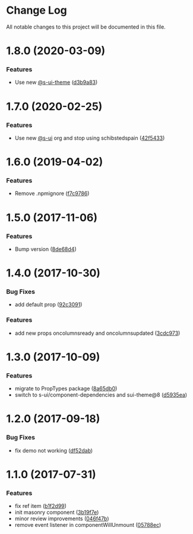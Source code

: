 # Change Log

All notable changes to this project will be documented in this file.

# 1.8.0 (2020-03-09)


### Features

* Use new [@s-ui-theme](https://github.com/s-ui-theme) ([d3b9a83](https://github.com/SUI-Components/adevinta-spain-components/commit/d3b9a836b839140dc7a05ba481cdea6ea02d3187))



# 1.7.0 (2020-02-25)


### Features

* Use new [@s-ui](https://github.com/s-ui) org and stop using schibstedspain ([42f5433](https://github.com/SUI-Components/adevinta-spain-components/commit/42f5433622cfec3e844dbe6f81ca857b3ab01649))



# 1.6.0 (2019-04-02)


### Features

* Remove .npmignore ([f7c9786](https://github.com/SUI-Components/adevinta-spain-components/commit/f7c97869a433d6110e4bb5b6d4a1c079f19e7a3c))



# 1.5.0 (2017-11-06)


### Features

* Bump version ([8de68d4](https://github.com/SUI-Components/adevinta-spain-components/commit/8de68d4ba281e752336b3f8f03ff701d1dd5887c))



# 1.4.0 (2017-10-30)


### Bug Fixes

* add default prop ([92c3091](https://github.com/SUI-Components/adevinta-spain-components/commit/92c30912ac516e398c71cc99c6f32e8e8d351878))


### Features

* add new props oncolumnsready and oncolumnsupdated ([3cdc973](https://github.com/SUI-Components/adevinta-spain-components/commit/3cdc97305c5f2f093a7c1d46102c8a90ff15607c))



# 1.3.0 (2017-10-09)


### Features

* migrate to PropTypes package ([8a65db0](https://github.com/SUI-Components/adevinta-spain-components/commit/8a65db0921abb79ee2fb6669b8b0a58284e4108e))
* switch to s-ui/component-dependencies and sui-theme@8 ([d5935ea](https://github.com/SUI-Components/adevinta-spain-components/commit/d5935ea68fd806bff73493fb7670eb3b2d21f862))



# 1.2.0 (2017-09-18)


### Bug Fixes

* fix demo not working ([df52dab](https://github.com/SUI-Components/adevinta-spain-components/commit/df52dab1923eb06a98082180fef49bb30e1dedb5))



# 1.1.0 (2017-07-31)


### Features

* fix ref item ([b1f2d99](https://github.com/SUI-Components/adevinta-spain-components/commit/b1f2d9987c2750cbdd47a99fbca913904536639c))
* init masonry component ([3b19f7e](https://github.com/SUI-Components/adevinta-spain-components/commit/3b19f7e6d762a441214327411ef4f10e28957c3f))
* minor review improvements ([046f47b](https://github.com/SUI-Components/adevinta-spain-components/commit/046f47bcc8c00841d4c29dbafcb4fe7f28c18522))
* remove event listener in componentWillUnmount ([05788ec](https://github.com/SUI-Components/adevinta-spain-components/commit/05788eceaabed4fc5efa732d07451f4ac27ece39))



